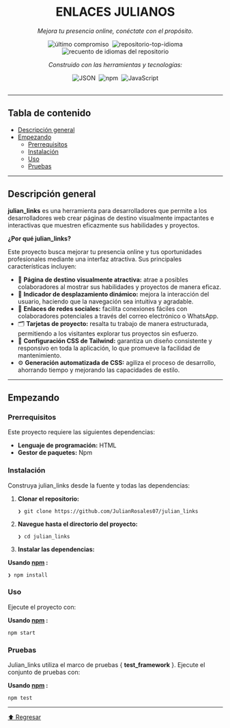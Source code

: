 
<div align="center" class="text-center">
<h1><font style="vertical-align: inherit;"><font style="vertical-align: inherit;">ENLACES JULIANOS</font></font></h1>
<p><em><font style="vertical-align: inherit;"><font style="vertical-align: inherit;">Mejora tu presencia online, conéctate con el propósito.</font></font></em></p>

<img alt="último compromiso" src="https://img.shields.io/github/last-commit/JulianRosales07/julian_links?style=flat&amp;logo=git&amp;logoColor=white&amp;color=0080ff" class="inline-block mx-1" style="margin: 0px 2px;">
<img alt="repositorio-top-idioma" src="https://img.shields.io/github/languages/top/JulianRosales07/julian_links?style=flat&amp;color=0080ff" class="inline-block mx-1" style="margin: 0px 2px;">
<img alt="recuento de idiomas del repositorio" src="https://img.shields.io/github/languages/count/JulianRosales07/julian_links?style=flat&amp;color=0080ff" class="inline-block mx-1" style="margin: 0px 2px;">
<p><em><font style="vertical-align: inherit;"><font style="vertical-align: inherit;">Construido con las herramientas y tecnologías:</font></font></em></p>
<img alt="JSON" src="https://img.shields.io/badge/JSON-000000.svg?style=flat&amp;logo=JSON&amp;logoColor=white" class="inline-block mx-1" style="margin: 0px 2px;">
<img alt="npm" src="https://img.shields.io/badge/npm-CB3837.svg?style=flat&amp;logo=npm&amp;logoColor=white" class="inline-block mx-1" style="margin: 0px 2px;">
<img alt="JavaScript" src="https://img.shields.io/badge/JavaScript-F7DF1E.svg?style=flat&amp;logo=JavaScript&amp;logoColor=black" class="inline-block mx-1" style="margin: 0px 2px;">
</div>
<br>
<hr>
<h2><font style="vertical-align: inherit;"><font style="vertical-align: inherit;">Tabla de contenido</font></font></h2>
<ul class="list-disc pl-4 my-0">
<li class="my-0"><a href="#overview"><font style="vertical-align: inherit;"><font style="vertical-align: inherit;">Descripción general</font></font></a></li>
<li class="my-0"><a href="#getting-started"><font style="vertical-align: inherit;"><font style="vertical-align: inherit;">Empezando</font></font></a>
<ul class="list-disc pl-4 my-0">
<li class="my-0"><a href="#prerequisites"><font style="vertical-align: inherit;"><font style="vertical-align: inherit;">Prerrequisitos</font></font></a></li>
<li class="my-0"><a href="#installation"><font style="vertical-align: inherit;"><font style="vertical-align: inherit;">Instalación</font></font></a></li>
<li class="my-0"><a href="#usage"><font style="vertical-align: inherit;"><font style="vertical-align: inherit;">Uso</font></font></a></li>
<li class="my-0"><a href="#testing"><font style="vertical-align: inherit;"><font style="vertical-align: inherit;">Pruebas</font></font></a></li>
</ul>
</li>
</ul>
<hr>
<h2><font style="vertical-align: inherit;"><font style="vertical-align: inherit;">Descripción general</font></font></h2>
<p><strong><font style="vertical-align: inherit;"><font style="vertical-align: inherit;">julian_links</font></font></strong><font style="vertical-align: inherit;"><font style="vertical-align: inherit;"> es una herramienta para desarrolladores que permite a los desarrolladores web crear páginas de destino visualmente impactantes e interactivas que muestren eficazmente sus habilidades y proyectos.</font></font></p>
<p><strong><font style="vertical-align: inherit;"><font style="vertical-align: inherit;">¿Por qué julian_links?</font></font></strong></p>
<p><font style="vertical-align: inherit;"><font style="vertical-align: inherit;">Este proyecto busca mejorar tu presencia online y tus oportunidades profesionales mediante una interfaz atractiva. Sus principales características incluyen:</font></font></p>
<ul class="list-disc pl-4 my-0">
<li class="my-0"><font style="vertical-align: inherit;"><font style="vertical-align: inherit;">🎨 </font></font><strong><font style="vertical-align: inherit;"><font style="vertical-align: inherit;">Página de destino visualmente atractiva:</font></font></strong><font style="vertical-align: inherit;"><font style="vertical-align: inherit;"> atrae a posibles colaboradores al mostrar sus habilidades y proyectos de manera eficaz.</font></font></li>
<li class="my-0"><font style="vertical-align: inherit;"><font style="vertical-align: inherit;">📱 </font></font><strong><font style="vertical-align: inherit;"><font style="vertical-align: inherit;">Indicador de desplazamiento dinámico:</font></font></strong><font style="vertical-align: inherit;"><font style="vertical-align: inherit;"> mejora la interacción del usuario, haciendo que la navegación sea intuitiva y agradable.</font></font></li>
<li class="my-0"><font style="vertical-align: inherit;"><font style="vertical-align: inherit;">🔗 </font></font><strong><font style="vertical-align: inherit;"><font style="vertical-align: inherit;">Enlaces de redes sociales:</font></font></strong><font style="vertical-align: inherit;"><font style="vertical-align: inherit;"> facilita conexiones fáciles con colaboradores potenciales a través del correo electrónico o WhatsApp.</font></font></li>
<li class="my-0"><font style="vertical-align: inherit;"><font style="vertical-align: inherit;">🗂️ </font></font><strong><font style="vertical-align: inherit;"><font style="vertical-align: inherit;">Tarjetas de proyecto:</font></font></strong><font style="vertical-align: inherit;"><font style="vertical-align: inherit;"> resalta tu trabajo de manera estructurada, permitiendo a los visitantes explorar tus proyectos sin esfuerzo.</font></font></li>
<li class="my-0"><font style="vertical-align: inherit;"><font style="vertical-align: inherit;">🎉 </font></font><strong><font style="vertical-align: inherit;"><font style="vertical-align: inherit;">Configuración CSS de Tailwind:</font></font></strong><font style="vertical-align: inherit;"><font style="vertical-align: inherit;"> garantiza un diseño consistente y responsivo en toda la aplicación, lo que promueve la facilidad de mantenimiento.</font></font></li>
<li class="my-0"><font style="vertical-align: inherit;"><font style="vertical-align: inherit;">⚙️ </font></font><strong><font style="vertical-align: inherit;"><font style="vertical-align: inherit;">Generación automatizada de CSS:</font></font></strong><font style="vertical-align: inherit;"><font style="vertical-align: inherit;"> agiliza el proceso de desarrollo, ahorrando tiempo y mejorando las capacidades de estilo.</font></font></li>
</ul>
<hr>
<h2><font style="vertical-align: inherit;"><font style="vertical-align: inherit;">Empezando</font></font></h2>
<h3><font style="vertical-align: inherit;"><font style="vertical-align: inherit;">Prerrequisitos</font></font></h3>
<p><font style="vertical-align: inherit;"><font style="vertical-align: inherit;">Este proyecto requiere las siguientes dependencias:</font></font></p>
<ul class="list-disc pl-4 my-0">
<li class="my-0"><strong><font style="vertical-align: inherit;"><font style="vertical-align: inherit;">Lenguaje de programación:</font></font></strong><font style="vertical-align: inherit;"><font style="vertical-align: inherit;"> HTML</font></font></li>
<li class="my-0"><strong><font style="vertical-align: inherit;"><font style="vertical-align: inherit;">Gestor de paquetes:</font></font></strong><font style="vertical-align: inherit;"><font style="vertical-align: inherit;"> Npm</font></font></li>
</ul>
<h3><font style="vertical-align: inherit;"><font style="vertical-align: inherit;">Instalación</font></font></h3>
<p><font style="vertical-align: inherit;"><font style="vertical-align: inherit;">Construya julian_links desde la fuente y todas las dependencias:</font></font></p>
<ol>
<li class="my-0">
<p><strong><font style="vertical-align: inherit;"><font style="vertical-align: inherit;">Clonar el repositorio:</font></font></strong></p>
<pre><code class="language-sh">❯ git clone https://github.com/JulianRosales07/julian_links
</code></pre>
</li>
<li class="my-0">
<p><strong><font style="vertical-align: inherit;"><font style="vertical-align: inherit;">Navegue hasta el directorio del proyecto:</font></font></strong></p>
<pre><code class="language-sh">❯ cd julian_links
</code></pre>
</li>
<li class="my-0">
<p><strong><font style="vertical-align: inherit;"><font style="vertical-align: inherit;">Instalar las dependencias:</font></font></strong></p>
</li>
</ol>
<p><strong><font style="vertical-align: inherit;"><font style="vertical-align: inherit;">Usando </font></font><a href="https://www.npmjs.com/"><font style="vertical-align: inherit;"><font style="vertical-align: inherit;">npm</font></font></a><font style="vertical-align: inherit;"><font style="vertical-align: inherit;"> :</font></font></strong></p>
<pre><code class="language-sh">❯ npm install
</code></pre>
<h3><font style="vertical-align: inherit;"><font style="vertical-align: inherit;">Uso</font></font></h3>
<p><font style="vertical-align: inherit;"><font style="vertical-align: inherit;">Ejecute el proyecto con:</font></font></p>
<p><strong><font style="vertical-align: inherit;"><font style="vertical-align: inherit;">Usando </font></font><a href="https://www.npmjs.com/"><font style="vertical-align: inherit;"><font style="vertical-align: inherit;">npm</font></font></a><font style="vertical-align: inherit;"><font style="vertical-align: inherit;"> :</font></font></strong></p>
<pre><code class="language-sh">npm start
</code></pre>
<h3><font style="vertical-align: inherit;"><font style="vertical-align: inherit;">Pruebas</font></font></h3>
<p><font style="vertical-align: inherit;"><font style="vertical-align: inherit;">Julian_links utiliza el marco de pruebas { </font></font><strong><font style="vertical-align: inherit;"><font style="vertical-align: inherit;">test_framework</font></font></strong><font style="vertical-align: inherit;"><font style="vertical-align: inherit;"> }. Ejecute el conjunto de pruebas con:</font></font></p>
<p><strong><font style="vertical-align: inherit;"><font style="vertical-align: inherit;">Usando </font></font><a href="https://www.npmjs.com/"><font style="vertical-align: inherit;"><font style="vertical-align: inherit;">npm</font></font></a><font style="vertical-align: inherit;"><font style="vertical-align: inherit;"> :</font></font></strong></p>
<pre><code class="language-sh">npm test
</code></pre>
<hr>
<div align="left" class=""><a href="#top"><font style="vertical-align: inherit;"><font style="vertical-align: inherit;">⬆ Regresar</font></font></a></div>
